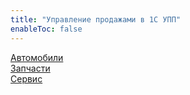```yaml
---
title: "Управление продажами в 1С УПП"
enableToc: false
---
```


[Автомобили](UPP/Управление%20продажами%20автомобилей%20в%20УПП.md)  
[Запчасти](UPP/Управление%20продажами%20запчастей%20в%20УПП.md)  
[Сервис](UPP/Управление%20продажами%20сервис.md)



















